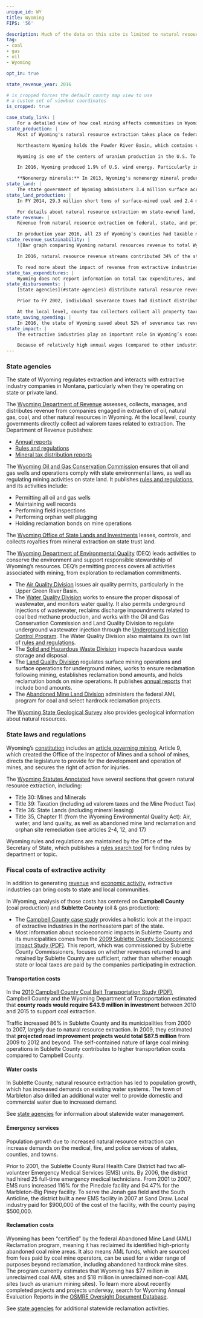 ```yaml
---
unique_id: WY
title: Wyoming
FIPS: '56'

description: Much of the data on this site is limited to natural resource extraction on federal land, which represents 48.1% of all land in Wyoming.
tag:
- coal
- gas
- oil
- Wyoming

opt_in: true

state_revenue_year: 2016

# is_cropped forces the default county map view to use
# a custom set of viewbox coordinates
is_cropped: true

case_study_link: |
    For a detailed view of how coal mining affects communities in Wyoming, read more about [Campbell County](/archive/case-studies/campbell/).
state_production: |
    Most of Wyoming's natural resource extraction takes place on federal land, including a majority of coal production and two thirds of natural gas production. Much of this federal land is managed by the Bureau of Land Management.

    Northeastern Wyoming holds the Powder River Basin, which contains eight of the ten largest coal mines in the country. Wyoming's natural gas production is centered in the Green River Basin in southwestern Wyoming. Crude oil production takes place in the Niobrara Shale (in southeastern Wyoming), the Powder River Basin, and the Green River oil shale.

    Wyoming is one of the centers of uranium production in the U.S. To learn more about uranium mining nationwide, see the EIA’s [annual domestic uranium production report](http://www.eia.gov/uranium/production/annual/).

    In 2016, Wyoming produced 1.9% of U.S. wind energy. Particularly in the southeast part of the state, there's significant potential for increased wind energy production and several large-scale wind energy projects are in development.

    **Nonenergy minerals:** In 2013, Wyoming's nonenergy mineral production was valued at over $2.26 billion. Notably, Wyoming produces more trona (the chief source of [soda ash](http://minerals.usgs.gov/minerals/pubs/commodity/soda_ash/)) than any other state, and the largest deposit of trona in the world sits under Sweetwater County in Wyoming. For details about what other minerals are extracted, see the [USGS Minerals Yearbook for Wyoming](http://minerals.usgs.gov/minerals/pubs/state/wy.html).
state_land: |
    The state government of Wyoming administers 3.4 million surface acres of land (about 5.5% of the state) and 3.9 million <glossary-term>mineral acres</glossary-term>. For detailed information about land ownership in each county, see the [Wyoming Statewide Parcel Viewer](http://gis.wyo.gov/parcels/).
state_land_production: |
    In FY 2014, 29.3 million short tons of surface-mined coal and 2.4 million short tons of underground-mined coal were extracted on state lands in Wyoming.

    For details about natural resource extraction on state-owned land, see annual reports produced by the [Office of State Lands and Investments](http://lands.wyo.gov/minerals).
state_revenue: |
    Revenue from natural resource extraction on federal, state, and private land is a primary source of income for the state of Wyoming.

    In production year 2016, all 23 of Wyoming’s counties had taxable mineral production, though over 70% percent of the taxable value of mineral production came from Campbell, Sublette, and Sweetwater counties. In general, the state of Wyoming collects revenue from extraction in the form of severance taxes and counties collect revenue from extraction through ad valorem taxes.
state_revenue_sustainability: |
    ![Bar graph comparing Wyoming natural resources revenue to total Wyoming General Fund revenue from 2004-2016. Total revenue rose from just under $800 million in 2005 to over $1.2 billion in 2008, then fell to about $1 billion in 2009 and 2010 before rising to over $1.4 billion by 2015. In 2016, total general fund revenue fell to just over $900 million. Natural resources revenues followed a similar pattern, and accounted for more than a third and less than half of general fund revenues each year.](/public/img/WY_revenue_sustainability.svg)

    In 2016, natural resource revenue streams contributed 34% of the state’s total general fund revenues. Wyoming’s general fund revenues from extractive industries have fluctuated from $315 million in 2005 to $640 million in 2014 and back down to $337 million in 2016. The percentage of total general fund revenues from extraction has also fluctuated between a low of 33% (in 2009) and a high of 46% (in 2014). Severance tax revenues hold particular importance for Wyoming, and have accounted for between 13% and 20% of general fund revenues in the last decade.

    To read more about the impact of revenue from extractive industries on Wyoming’s general fund, including future projections, see reports produced by Wyoming's [Consensus Revenue Estimating Group](http://eadiv.state.wy.us/creg/creg.html).
state_tax_expenditures: |
    Wyoming does not report information on total tax expenditures, and does not have tax expenditures associated with oil and gas.
state_disbursements: |
    [State agencies](#state-agencies) distribute natural resource revenues according to the [Wyoming State Code](http://legisweb.state.wy.us/LSOWeb/wyStatutes.aspx), which is defined by the legislature.

    Prior to FY 2002, individual severance taxes had distinct distribution formulas. In the 2000 and 2001 legislative sessions, the Wyoming Legislature revised statutes — a process they called “de-earmarking” — to simplify the distribution process. The Department of Revenue now collects severance tax revenues, aggregates them, and distributes that total amount according to statute.

    At the local level, county tax collectors collect all property taxes on production and distribute them within their own jurisdictions.
state_saving_spending: |
    In 2016, the state of Wyoming saved about 52% of severance tax revenue and 27% of federal mineral royalty revenues. These two revenue streams are Wyoming's two largest sources of revenue from natural resource extraction. Wyoming saves revenue by contributing to the Budget Reserve Account and the Permanent Wyoming Mineral Trust Fund. Interest from the Permanent Wyoming Mineral Trust Fund goes to the General Fund.
state_impact: |
    The extractive industries play an important role in Wyoming’s economy — particularly in Campbell County's Powder River Basin and in Sublette County. For more information about employment in Wyoming, the [Department of Workforce Services](http://www.wyomingworkforce.org/) has published [long-term industry and occupational projections for 2014 to 2024](http://doe.state.wy.us/lmi/projections/2016/projections_2014-2024.htm).

    Because of relatively high annual wages (compared to other industries), extractive industries contribute a greater percentage of personal income than jobs. In 2016, annual wages from extractive industries made up about 18% (or $1.6 billion) of total annual wages in the state. The average annual wage for extractive-industry jobs in Wyoming in 2016 was $84,451, or almost twice the statewide average wage of $43,813.
---
```


<!-- State governance -->

### State agencies

The state of Wyoming regulates extraction and interacts with extractive industry companies in Montana, particularly when they're operating on state or private land.

The [Wyoming Department of Revenue](http://revenue.wyo.gov/) assesses, collects, manages, and distributes revenue from companies engaged in extraction of oil, natural gas, coal, and other natural resources in Wyoming. At the local level, county governments directly collect ad valorem taxes related to extraction. The Department of Revenue publishes:

* [Annual reports](http://revenue.wyo.gov/dor-annual-reports)
* [Rules and regulations](http://revenue.wyo.gov/home/rules-and-regulations-by-chapter)
* [Mineral tax distribution reports](http://revenue.wyo.gov/tax-distribution-reports/mineral-tax-distributions)

The [Wyoming Oil and Gas Conservation Commission](http://wogcc.state.wy.us/) ensures that oil and gas wells and operations comply with state environmental laws, as well as regulating mining activities on state land. It publishes [rules and regulations](http://wogcc.state.wy.us/wogcchelp/commission.html), and its activities include:

* Permitting all oil and gas wells
* Maintaining well records
* Performing field inspections
* Performing orphan well plugging
* Holding reclamation bonds on mine operations

The [Wyoming Office of State Lands and Investments](http://lands.wyo.gov/home) leases, controls, and collects royalties from mineral extraction on state trust land.

The [Wyoming Department of Environmental Quality](http://deq.wyoming.gov/) (DEQ) leads activities to conserve the environment and support responsible stewardship of Wyoming’s resources. DEQ’s permitting process covers all activities associated with mining, from exploration to reclamation commitments.

* The [Air Quality Division](http://deq.wyoming.gov/aqd/) issues air quality permits, particularly in the Upper Green River Basin.
* The [Water Quality Division](http://deq.wyoming.gov/wqd/) works to ensure the proper disposal of wastewater, and monitors water quality. It also permits underground injections of wastewater, reclaims discharge impoundments related to coal bed methane production, and works with the Oil and Gas Conservation Commission and Land Quality Division to regulate underground wastewater injection through the [Underground Injection Control Program](http://deq.wyoming.gov/wqd/underground-injection-control/). The Water Quality Division also maintains its own list of [rules and regulations](http://deq.wyoming.gov/wqd/resources/rules-regs/).
* The [Solid and Hazardous Waste Division](http://deq.wyoming.gov/shwd/) inspects hazardous waste storage and disposal.
* The [Land Quality Division](http://deq.wyoming.gov/lqd/) regulates surface mining operations and surface operations for underground mines, works to ensure reclamation following mining, establishes reclamation bond amounts, and holds reclamation bonds on mine operations. It publishes [annual reports](http://deq.wyoming.gov/admin/resources/annual-report-and-strategic-plan/) that include bond amounts.
* The [Abandoned Mine Land Division](http://deq.wyoming.gov/aml/) administers the federal AML program for coal and select hardrock reclamation projects.

The [Wyoming State Geological Survey](http://www.wsgs.wyo.gov/) also provides geological information about natural resources.

### State laws and regulations

Wyoming’s [constitution](http://legisweb.state.wy.us/statutes/compress/title97.docx) includes an [article governing mining](http://legisweb.state.wy.us/NXT/gateway.dll/2017%20Wyoming%20Statutes/2017%20Constitution/1/10?f=templates&fn=default.htm&vid=Publish:10.1048/Enu), Article 9, which created the Office of the Inspector of Mines and a school of mines, directs the legislature to provide for the development and operation of mines, and secures the right of action for injuries.

The [Wyoming Statutes Annotated](http://www.lexisnexis.com/hottopics/wystatutes/) have several sections that govern natural resource extraction, including:

* Title 30: Mines and Minerals
* Title 39: Taxation (including ad valorem taxes and the Mine Product Tax)
* Title 36: State Lands (including mineral leasing)
* Title 35, Chapter 11 (from the Wyoming Environmental Quality Act): Air, water, and land quality, as well as abandoned mine land reclamation and orphan site remediation (see articles 2-4, 12, and 17)

Wyoming rules and regulations are maintained by the Office of the Secretary of State, which publishes a [rules search tool](http://soswy.state.wy.us/Rules/default.aspx) for finding rules by department or topic.

### Fiscal costs of extractive activity

In addition to generating [revenue](#revenue) and [economic activity](#economic-impact), extractive industries can bring costs to state and local communities.

<!-- Differences in revenue collection between states and counties can illuminate state distribution of those funds to counties to help them address those costs. -->

In Wyoming, analysis of those costs has centered on **Campbell County** (coal production) and **Sublette County** (oil & gas production):

* The [Campbell County case study](/archive/case-studies/campbell/) provides a holistic look at the impact of extractive industries in the northeastern part of the state.
* Most information about socioeconomic impacts in Sublette County and its municipalities comes from the [2009 Sublette County Socioeconomic Impact Study (PDF)](http://www.sublettewyo.com/DocumentCenter/Home/View/392). This report, which was commissioned by Sublette County Commissioners, focuses on whether revenues returned to and retained by Sublette County are sufficient, rather than whether enough state or local taxes are paid by the companies participating in extraction.

#### Transportation costs

In the [2010 Campbell County Coal Belt Transportation Study (PDF)](https://www.ccgov.net/DocumentCenter/Home/View/1910), Campbell County and the Wyoming Department of Transportation estimated that **county roads would require $43.9 million in investment** between 2010 and 2015 to support coal extraction.

Traffic increased 86% in Sublette County and its municipalities from 2000 to 2007, largely due to natural resource extraction. In 2009, they estimated that **projected road improvement projects would total $87.5 million** from 2009 to 2012 and beyond. The self-contained nature of large coal mining operations in Sublette County contributes to higher transportation costs compared to Campbell County.

#### Water costs

In Sublette County, natural resource extraction has led to population growth, which has increased demands on existing water systems. The town of Marbleton also drilled an additional water well to provide domestic and commercial water due to increased demand.

See [state agencies](#state-agencies) for information about statewide water management.

#### Emergency services

Population growth due to increased natural resource extraction can increase demands on the medical, fire, and police services of states, counties, and towns.

Prior to 2001, the Sublette County Rural Health Care District had two all-volunteer Emergency Medical Services (EMS) units. By 2006, the district had hired 25 full-time emergency medical technicians. From 2001 to 2007, EMS runs increased 116% for the Pinedale facility and 94.47% for the Marbleton-Big Piney facility. To serve the Jonah gas field and the South Anticline, the district built a new EMS facility in 2007 at Sand Draw. Local industry paid for $900,000 of the cost of the facility, with the county paying $500,000.

#### Reclamation costs

Wyoming has been “certified” by the federal Abandoned Mine Land (AML) Reclamation program, meaning it has reclaimed its identified high-priority abandoned coal mine areas. It also means AML funds, which are sourced from fees paid by coal mine operators, can be used for a wider range of purposes beyond reclamation, including abandoned hardrock mine sites. The program currently estimates that Wyoming has $77 million in unreclaimed coal AML sites and $18 million in unreclaimed non-coal AML sites (such as uranium mining sites). To learn more about recently completed projects and projects underway, search for Wyoming Annual Evaluation Reports in the [OSMRE Oversight Document Database](http://odocs.osmre.gov/).

See [state agencies](#state-agencies) for additional statewide reclamation activities.
